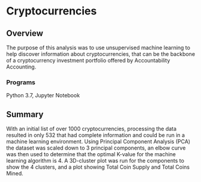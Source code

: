 # Cryptocurrencies

## Overview
The purpose of this analysis was to use unsupervised machine learning to help discover information about cryptocurrencies, that can be the backbone of a cryptocurrency investment portfolio offered by Accountability Accounting. 

### Programs
Python 3.7, Jupyter Notebook </br>

## Summary
With an initial list of over 1000 cryptocurrencies, processing the data resulted in only 532 that had complete information and could be run in a machine learning environment. Using Principal Component Analysis (PCA) the dataset was scaled down to 3 principal components, an elbow curve was then used to determine that the optimal K-value for the machine learning algorithm is 4. A 3D-cluster plot was run for the components to show the 4 clusters, and a plot showing Total Coin Supply and Total Coins Mined. 

